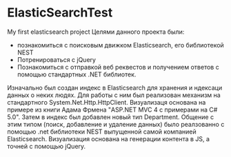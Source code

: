# ElasticSearchTest
My first elasticsearch project
Целями данного проекта были:
 - познакомиться с поисковым движком Elasticsearch, его библиотекой NEST
 - Потренироваться с jQuery
 - Познакомиться с отправкой веб реквестов и получением ответов с помощью стандартных .NET библиотек.
 
 Изначально был создан индекс в Elasticsearch для хранения и ндексаци данных о неких людях. Для работы с ним был реализован механизм 
 на стандартного System.Net.Http.HttpClient. Визуализаця основана на примере из книги Адама Фрмена "ASP.NET MVC 4 с примерами на C# 5.0".
 Затем в индекс был добавлен новый тип Department. Общение с этим типом (поиск, добавление и удаление данных) было реалзованно с помощью 
 .net библиотеки NEST выпущенной самой компанией Elasticsearch. Визуализация основана на генерации контента в JS, а точней с помощью jQuery.

